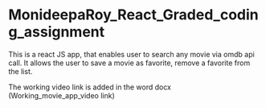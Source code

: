 # MonideepaRoy_React_Graded_coding_assignment
This is a react JS app, that enables user to search any movie via omdb api call. 
It allows the user to save a movie as favorite, remove a favorite from the list.

The working video link is added in the word docx (Working_movie_app_video link)

